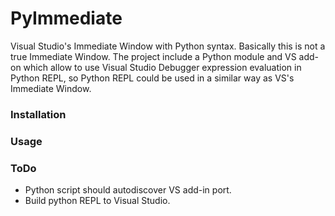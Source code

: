 PyImmediate
===========

Visual Studio's Immediate Window with Python syntax.
Basically this is not a true Immediate Window. The project include a Python module and VS add-on which allow to use Visual Studio Debugger expression evaluation in Python REPL, so Python REPL could be used in a similar way as VS's Immediate Window.

### Installation

### Usage

### ToDo
* Python script should autodiscover VS add-in port.
* Build python REPL to Visual Studio.
